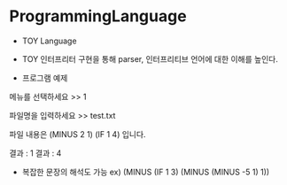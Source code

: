 # ProgrammingLanguage

- TOY Language
- TOY 인터프리터 구현을 통해 parser, 인터프리티브 언어에 대한 이해를 높인다.

- 프로그램 예제

메뉴를 선택하세요 >> 1

파일명을 입력하세요 >> test.txt

파일 내용은
(MINUS 2 1)
(IF 1 4)
입니다.

결과 : 1
결과 : 4


- 복잡한 문장의 해석도 가능
ex) (MINUS (IF 1 3) (MINUS (MINUS -5 1) 1))

